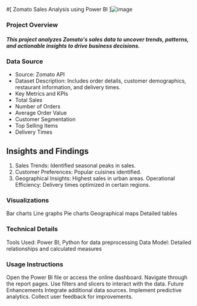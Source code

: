 #[ Zomato Sales Analysis using Power BI ]![image](https://github.com/VishalMurya/Amazom-Data-Analysis-/assets/146605505/c2a73c04-2d2f-4ab3-8a36-ea21f1383842)

### Project Overview
##### This project analyzes Zomato's sales data to uncover trends, patterns, and actionable insights to drive business decisions.

### Data Source
* Source: Zomato API
* Dataset Description: Includes order details, customer demographics, restaurant information, and delivery times.
* Key Metrics and KPIs
* Total Sales
* Number of Orders
* Average Order Value
* Customer Segmentation
* Top Selling Items
* Delivery Times
## Insights and Findings
1. Sales Trends: Identified seasonal peaks in sales.
2. Customer Preferences: Popular cuisines identified.
2. Geographical Insights: Highest sales in urban areas.
Operational Efficiency: Delivery times optimized in certain regions.
### Visualizations
Bar charts
Line graphs
Pie charts
Geographical maps
Detailed tables
### Technical Details
Tools Used: Power BI, Python for data preprocessing
Data Model: Detailed relationships and calculated measures
### Usage Instructions
Open the Power BI file or access the online dashboard.
Navigate through the report pages.
Use filters and slicers to interact with the data.
Future Enhancements
Integrate additional data sources.
Implement predictive analytics.
Collect user feedback for improvements.
